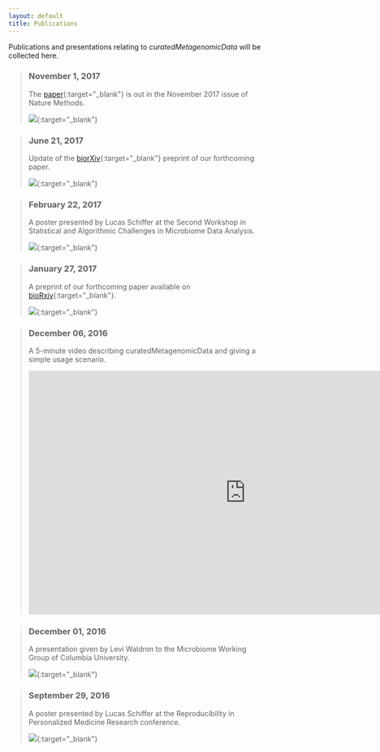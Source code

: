```yaml
---
layout: default
title: Publications
---
```

Publications and presentations relating to *curatedMetagenomicData* will be collected here.

> ### November 1, 2017
>
> The [paper](https://t.co/bKtkgoHtSx){:target="_blank"} is out in the November 2017 issue of Nature Methods.
>
> [![](/curatedMetagenomicData/assets/img/NMETH_paper.png)](https://t.co/bKtkgoHtSx){:target="_blank"}

> ### June 21, 2017
>
> Update of the [biorXiv](http://biorxiv.org/content/early/2017/06/21/103085){:target="_blank"} preprint of our forthcoming paper.
>
> [![](/curatedMetagenomicData/assets/img/paper2.png)](http://biorxiv.org/content/biorxiv/early/2017/06/21/103085.full.pdf){:target="_blank"}

> ### February 22, 2017
>
> A poster presented by Lucas Schiffer at the Second Workshop in Statistical and Algorithmic Challenges in Microbiome Data Analysis.
>
> [![](/curatedMetagenomicData/assets/img/SchifferLucas-Poster2-Small.png)](/curatedMetagenomicData/assets/img/SchifferLucas-Poster2.png){:target="_blank"}

> ### January 27, 2017
>
> A preprint of our forthcoming paper available on [bioRxiv](http://biorxiv.org/content/early/2017/01/27/103085){:target="_blank"}.
>
> [![](/curatedMetagenomicData/assets/img/paper.png)](http://biorxiv.org/content/biorxiv/early/2017/01/27/103085.full.pdf){:target="_blank"}

<blockquote>
<h3>December 06, 2016</h3>
<p>A 5-minute video describing curatedMetagenomicData and giving a simple usage scenario.</p>
<p><iframe width="853" height="480" src="https://www.youtube-nocookie.com/embed/ZAbaXAQpZPE?rel=0&amp;showinfo=0" frameborder="0" allowfullscreen></iframe></p>
</blockquote>

> ### December 01, 2016
>
> A presentation given by Levi Waldron to the Microbiome Working Group of Columbia University.
>
> [![](/curatedMetagenomicData/assets/img/2016-11-24_Columbia_curatedMetagenomicData.png)](/curatedMetagenomicData/assets/ppt/2016-11-24_Columbia_curatedMetagenomicData.pptx){:target="_blank"}

> ### September 29, 2016
>
> A poster presented by Lucas Schiffer at the Reproducibility in Personalized Medicine Research conference.
>
> [![](/curatedMetagenomicData/assets/img/SchifferLucas-Poster-Small.png)](/curatedMetagenomicData/assets/img/SchifferLucas-Poster.png){:target="_blank"}
